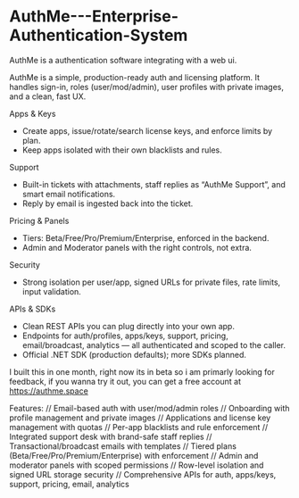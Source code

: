 # AuthMe---Enterprise-Authentication-System
AuthMe is a authentication software integrating with a web ui.

AuthMe is a simple, production-ready auth and licensing platform. It handles sign-in, roles (user/mod/admin), user profiles with private images, and a clean, fast UX.

Apps & Keys
- Create apps, issue/rotate/search license keys, and enforce limits by plan.
- Keep apps isolated with their own blacklists and rules.

Support
- Built-in tickets with attachments, staff replies as “AuthMe Support”, and smart email notifications.
- Reply by email is ingested back into the ticket.

Pricing & Panels
- Tiers: Beta/Free/Pro/Premium/Enterprise, enforced in the backend.
- Admin and Moderator panels with the right controls, not extra.

Security
- Strong isolation per user/app, signed URLs for private files, rate limits, input validation.

APIs & SDKs
- Clean REST APIs you can plug directly into your own app.
- Endpoints for auth/profiles, apps/keys, support, pricing, email/broadcast, analytics — all authenticated and scoped to the caller.
- Official .NET SDK (production defaults); more SDKs planned.

I built this in one month, right now its in beta so i am primarly looking for feedback, if you wanna try it out,
you can get a free account at https://authme.space

Features:
// Email-based auth with user/mod/admin roles
// Onboarding with profile management and private images
// Applications and license key management with quotas
// Per-app blacklists and rule enforcement
// Integrated support desk with brand-safe staff replies
// Transactional/broadcast emails with templates
// Tiered plans (Beta/Free/Pro/Premium/Enterprise) with enforcement
// Admin and moderator panels with scoped permissions
// Row-level isolation and signed URL storage security
// Comprehensive APIs for auth, apps/keys, support, pricing, email, analytics
